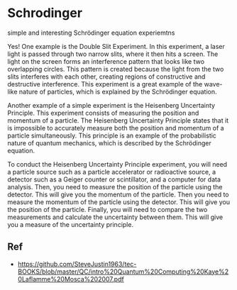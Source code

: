 # Schrodinger

simple and interesting Schrödinger equation experiemtns 

Yes! One example is the Double Slit Experiment. In this experiment, a laser light is passed through two narrow slits, where it then hits a screen. The light on the screen forms an interference pattern that looks like two overlapping circles. This pattern is created because the light from the two slits interferes with each other, creating regions of constructive and destructive interference. This experiment is a great example of the wave-like nature of particles, which is explained by the Schrödinger equation.


Another example of a simple experiment is the Heisenberg Uncertainty Principle. This experiment consists of measuring the position and momentum of a particle. The Heisenberg Uncertainty Principle states that it is impossible to accurately measure both the position and momentum of a particle simultaneously. This principle is an example of the probabilistic nature of quantum mechanics, which is described by the Schrödinger equation.  

To conduct the Heisenberg Uncertainty Principle experiment, you will need a particle source such as a particle accelerator or radioactive source, a detector such as a Geiger counter or scintillator, and a computer for data analysis. Then, you need to measure the position of the particle using the detector. This will give you the momentum of the particle. Then you need to measure the momentum of the particle using the detector. This will give you the position of the particle. Finally, you will need to compare the two measurements and calculate the uncertainty between them. This will give you a measure of the uncertainty principle.




## Ref
- https://github.com/SteveJustin1963/tec-BOOKS/blob/master/QC/intro%20Quantum%20Computing%20Kaye%20Laflamme%20Mosca%202007.pdf
